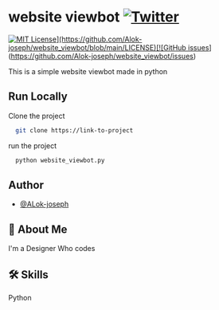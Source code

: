 # website viewbot [![Twitter](https://img.shields.io/twitter/url?style=social&url=https%3A%2F%2Fgithub.com%2FAlok-joseph%2Fwebsite_viewbot%2F)](https://twitter.com/intent/tweet?text=Wow:&url=https%3A%2F%2Fgithub.com%2FAlok-joseph%2Fwebsite_viewbot%2F)
[![MIT License](https://img.shields.io/apm/l/atomic-design-ui.svg?)](https://github.com/Alok-joseph/website_viewbot/blob/main/LICENSE)[![GitHub issues](https://img.shields.io/github/issues/Alok-joseph/website_viewbot)](https://github.com/Alok-joseph/website_viewbot/issues)

This is a simple website viewbot made in python

## Run Locally

Clone the project

```bash
  git clone https://link-to-project
```

run the project

```bash
  python website_viewbot.py
```

## Author

- [@ALok-joseph](https://www.github.com/Alok-joseph)


## 🚀 About Me
I'm a Designer Who codes

## 🛠 Skills
Python

